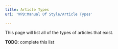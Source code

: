 ```yaml
---
title: Article Types
uri: 'WPD:Manual Of Style/Article Types'

---
```

This page will list all of the types of articles that exist.

**TODO**: complete this list

